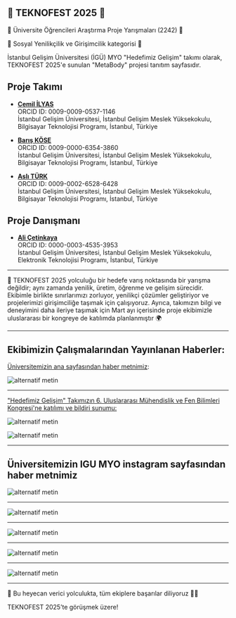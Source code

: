 
## 🚀 TEKNOFEST 2025 🚀

🚀 Üniversite Öğrencileri Araştırma Proje Yarışmaları (2242) 🚀

🚀 Sosyal Yenilikçilik ve Girişimcilik kategorisi  🚀

İstanbul Gelişim Üniversitesi (İGÜ) MYO "Hedefimiz Gelişim" takımı olarak, TEKNOFEST 2025'e sunulan "MetaBody" projesi tanıtım sayfasıdır.

## Proje Takımı    
- [**Cemil İLYAS**](https://github.com/Cemilyas)    
  ORCID ID: 0009-0009-0537-1146    
  İstanbul Gelişim Üniversitesi, İstanbul Gelişim Meslek Yüksekokulu, Bilgisayar Teknolojisi Programı, İstanbul, Türkiye  

- [**Barış KÖSE**](https://github.com/barislx)      
  ORCID ID: 0009-0000-6354-3860    
  İstanbul Gelişim Üniversitesi, İstanbul Gelişim Meslek Yüksekokulu, Bilgisayar Teknolojisi Programı, İstanbul, Türkiye      

- [**Aslı TÜRK**](https://github.com/asliitturk)      
  ORCID ID: 0009-0002-6528-6428        
  İstanbul Gelişim Üniversitesi, İstanbul Gelişim Meslek Yüksekokulu, Bilgisayar Teknolojisi Programı, İstanbul, Türkiye      

## Proje Danışmanı    
- [**Ali Çetinkaya**](https://github.com/acetinkaya)     
  ORCID ID: 0000-0003-4535-3953      
  İstanbul Gelişim Üniversitesi, İstanbul Gelişim Meslek Yüksekokulu, Elektronik Teknolojisi Programı, İstanbul, Türkiye

---

🚀 TEKNOFEST 2025 yolculuğu bir hedefe varış noktasında bir yarışma değildir; aynı zamanda yenilik, üretim, öğrenme ve gelişim sürecidir. Ekibimle birlikte sınırlarımızı zorluyor, yenilikçi çözümler geliştiriyor ve projelerimizi girişimciliğe taşımak için çalışıyoruz. Ayrıca, takımızın bilgi ve deneyimini daha ileriye taşımak için Mart ayı içerisinde proje ekibimizle uluslararası bir kongreye de katılımda planlanmıştır 🌍

---

## Ekibimizin Çalışmalarından Yayınlanan Haberler: 

[Üniversitemizin ana sayfasından haber metnimiz](https://www.gelisim.edu.tr/tr/gelisim-haber-igmyo-ogrencilerinden-yapay-zeka-destekli-akilli-vucut-analiz-sistemi-metabody):

![alternatif metin](https://github.com/acetinkaya/metabody/blob/main/haber-1.png)

---

["Hedefimiz Gelişim" Takımızın 6. Uluslararası Mühendislik ve Fen Bilimleri Kongresi'ne katılımı ve bildiri sunumu:](https://www.engineeringandsciencescongress.org/bilimsel-program)

![alternatif metin](https://github.com/acetinkaya/metabody/blob/main/kongre-1.jpg)

![alternatif metin](https://github.com/acetinkaya/metabody/blob/main/kongre-2.jpg)


---

## Üniversitemizin IGU MYO instagram sayfasından haber metnimiz

![alternatif metin](https://github.com/acetinkaya/metabody/blob/main/myo1.png)

---

![alternatif metin](https://github.com/acetinkaya/metabody/blob/main/myo2.png)

---

![alternatif metin](https://github.com/acetinkaya/metabody/blob/main/myo3.png)

---

![alternatif metin](https://github.com/acetinkaya/metabody/blob/main/myo4.jpg)

---

![alternatif metin](https://github.com/acetinkaya/metabody/blob/main/myo5.jpg)

---

💬 Bu heyecan verici yolculukta, tüm ekiplere başarılar diliyoruz 🚀✨

TEKNOFEST 2025’te görüşmek üzere!
